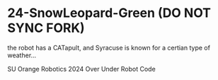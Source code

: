 # 24-SnowLeopard-Green (DO NOT SYNC FORK)

the robot has a CATapult, and Syracuse is known for a certian type of weather...

SU Orange Robotics 2024 Over Under Robot Code
